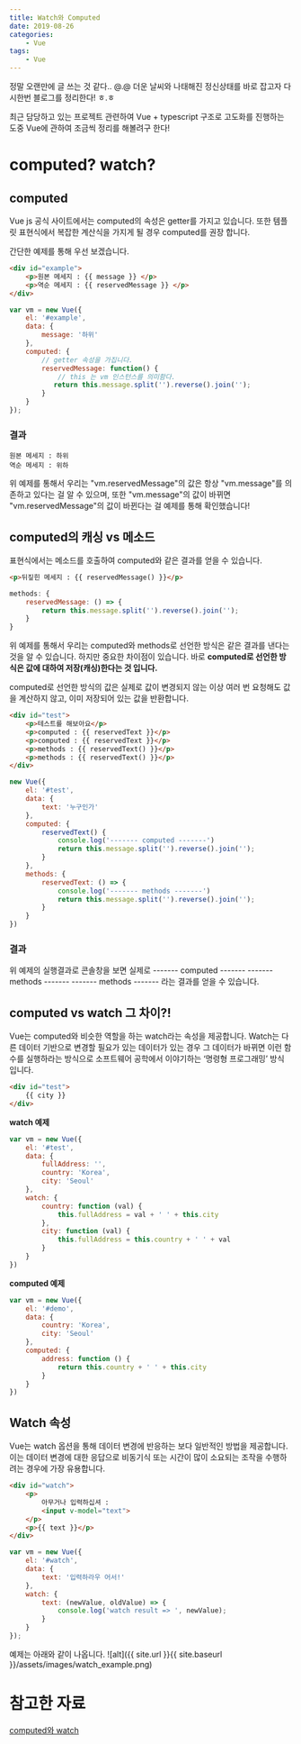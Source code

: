 ```yaml
---
title: Watch와 Computed
date: 2019-08-26
categories:
    - Vue
tags:
    - Vue
---
```


정말 오랜만에 글 쓰는 것 같다.. @.@
더운 날씨와 나태해진 정신상태를 바로 잡고자 다시한번 블로그를 정리한다! ㅎ.ㅎ

최근 담당하고 있는 프로젝트 관련하여 Vue + typescript 구조로 고도화를 진행하는 도중
Vue에 관하여 조금씩 정리를 해볼려구 한다!

<!--more-->

# computed? watch?

## computed
Vue js 공식 사이트에서는 computed의 속성은 getter를 가지고 있습니다.
또한 템플릿 표현식에서 복잡한 계산식을 가지게 될 경우 computed를 권장 합니다.

간단한 예제를 통해 우선 보겠습니다.
```HTML
<div id="example">
    <p>원본 메세지 : {{ message }} </p>
    <p>역순 메세지 : {{ reservedMessage }} </p>
</div>
```

```javascript
var vm = new Vue({
    el: '#example',
    data: {
        message: '하위'
    },
    computed: {
        // getter 속성을 가집니다.
        reservedMessage: function() {
            // this 는 vm 인스턴스를 의미함다.
           return this.message.split('').reverse().join(''); 
        }
    }
});
```

### 결과
```
원본 메세지 : 하위
역순 메세지 : 위하
```

위 예제를 통해서 우리는 "vm.reservedMessage"의 값은 항상 "vm.message"를 의존하고 있다는 걸 알 수 있으며,
또한 "vm.message"의 값이 바뀌면 "vm.reservedMessage"의 값이 바뀐다는 걸 예제를 통해 확인했습니다!

## computed의 캐싱 vs 메소드
표현식에서는 메소드를 호출하여 computed와 같은 결과를 얻을 수 있습니다.

```HTML
<p>뒤짚힌 메세지 : {{ reservedMessage() }}</p>
```

```javascript
methods: {
    reservedMessage: () => {
        return this.message.split('').reverse().join('');
    }
}
```

위 예제를 통해서 우리는 computed와 methods로 선언한 방식은 같은 결과를 낸다는 것을 알 수 있습니다.
하지만 중요한 차이점이 있습니다. 바로 **computed로 선언한 방식은 값에 대하여 저장(캐싱)한다는 것 입니다.**

computed로 선언한 방식의 값은 실제로 값이 변경되지 않는 이상 여러 번 요청해도 값을 계산하지 않고,
이미 저장되어 있는 값을 반환합니다.

```HTML
<div id="test">
    <p>테스트를 해보아요</p>
    <p>computed : {{ reservedText }}</p>
    <p>computed : {{ reservedText }}</p>
    <p>methods : {{ reservedText() }}</p>
    <p>methods : {{ reservedText() }}</p>
</div>
```

```javascript
new Vue({
    el: '#test',
    data: {
        text: '누구인가'
    },
    computed: {
        reservedText() {
            console.log('------- computed -------')
            return this.message.split('').reverse().join('');
        }
    },
    methods: {
        reservedText: () => {
            console.log('------- methods -------')
            return this.message.split('').reverse().join('');
        }
    }
})
```

### 결과
위 예제의 실행결과로 콘솔창을 보면 실제로
------- computed -------
------- methods -------
------- methods -------
라는 결과를 얻을 수 있습니다.

## computed vs watch 그 차이?!
Vue는 computed와 비슷한 역할을 하는 watch라는 속성을 제공합니다.
Watch는 다른 데이터 기반으로 변경할 필요가 있는 데이터가 있는 경우
그 데이터가 바뀌면 이런 함수를 실행하라는 방식으로 소프트웨어 공학에서 이야기하는 ‘명령형 프로그래밍’ 방식 입니다.

```HTML
<div id="test">
    {{ city }}
</div>
```

**watch 예제**
```javascript
var vm = new Vue({
    el: '#test',
    data: {
        fullAddress: '',
        country: 'Korea',
        city: 'Seoul'
    },
    watch: {
        country: function (val) {
            this.fullAddress = val + ' ' + this.city
        },
        city: function (val) {
            this.fullAddress = this.country + ' ' + val
        }
    }
})
```

**computed 예제**
```javascript
var vm = new Vue({
    el: '#demo',
    data: {
        country: 'Korea',
        city: 'Seoul'
    },
    computed: {
        address: function () {
            return this.country + ' ' + this.city
        }
    }
})
```

## Watch 속성
Vue는 watch 옵션을 통해 데이터 변경에 반응하는 보다 일반적인 방법을 제공합니다.
이는 데이터 변경에 대한 응답으로 비동기식 또는 시간이 많이 소요되는 조작을 수행하려는 경우에 가장 유용합니다.

```HTML
<div id="watch">
    <p>
        아무거나 입력하십셔 :
        <input v-model="text">
    </p>
    <p>{{ text }}</p>
</div>
```

```javascript
var vm = new Vue({
    el: '#watch',
    data: {
        text: '입력하라우 어서!'
    },
    watch: {
        text: (newValue, oldValue) => {
            console.log('watch result => ', newValue);
        }
    }
});
```

예제는 아래와 같이 나옵니다.
![alt]({{ site.url }}{{ site.baseurl }}/assets/images/watch_example.png)

# 참고한 자료
[computed와 watch](https://kr.vuejs.org/v2/guide/computed.html)